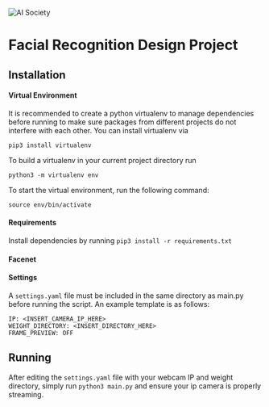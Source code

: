 
![AI Society](https://avatars1.githubusercontent.com/u/27787344?s=200&v=4)
# Facial Recognition Design Project


## Installation

#### Virtual Environment

It is recommended to create a python virtualenv to manage dependencies before running to make sure packages from different projects do not interfere with each other. You can install virtualenv via

`pip3 install virtualenv`

To build a virtualenv in your current project directory run 

`python3 -m virtualenv env`

To start the virtual environment, run the following command:

`source env/bin/activate`

#### Requirements

Install dependencies by running  `pip3 install -r requirements.txt`

#### Facenet

#### Settings
A `settings.yaml` file must be included in the same directory as main.py before running the script. 
An example template is as follows:

```
IP: <INSERT_CAMERA_IP_HERE>
WEIGHT_DIRECTORY: <INSERT_DIRECTORY_HERE>
FRAME_PREVIEW: OFF 
```

## Running
After editing the `settings.yaml` file with your webcam IP and weight directory, simply run `python3 main.py` and ensure your ip camera is properly streaming.
